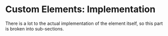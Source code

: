 # Custom Elements: Implementation

There is a lot to the actual implementation of the element itself, so this part is broken into sub-sections.